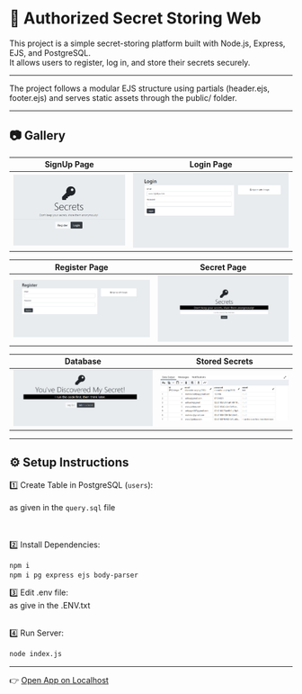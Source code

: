 # 🔐 Authorized Secret Storing Web

This project is a simple secret-storing platform built with Node.js, Express, EJS, and PostgreSQL.  
It allows users to register, log in, and store their secrets securely.

---
The project follows a modular EJS structure using partials (header.ejs, footer.ejs) and serves static assets through the public/ folder.<br>

---

## 📷 Gallery

| SignUp Page | Login Page |
|----|------------|
| ![as1](./imgg/as1.png) | ![as2](./imgg/as2.png) |

| Register Page | Secret Page |
|----------------|-----------------|
| ![as3](./imgg/as3.png) | ![as4](./imgg/as4.png) |

| Database | Stored Secrets |
|-------------------|-------------------|
| ![as5](./imgg/as5.png) | ![as6](./imgg/as6.png) |

---

## ⚙️ Setup Instructions

1️⃣ Create Table in PostgreSQL (`users`):  
 <br>
as given in the `query.sql` file  
 <br> <br>
 
2️⃣ Install Dependencies:
```bash
npm i
npm i pg express ejs body-parser
```

3️⃣  Edit .env file: <br>
as give in the .ENV.txt <br> <br>

4️⃣ Run Server:
```bash
node index.js
```
---
👉 [Open App on Localhost](http://localhost:3000)
